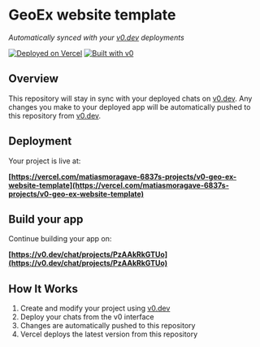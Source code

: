 # GeoEx website template

*Automatically synced with your [v0.dev](https://v0.dev) deployments*

[![Deployed on Vercel](https://img.shields.io/badge/Deployed%20on-Vercel-black?style=for-the-badge&logo=vercel)](https://vercel.com/matiasmoragave-6837s-projects/v0-geo-ex-website-template)
[![Built with v0](https://img.shields.io/badge/Built%20with-v0.dev-black?style=for-the-badge)](https://v0.dev/chat/projects/PzAAkRkGTUo)

## Overview

This repository will stay in sync with your deployed chats on [v0.dev](https://v0.dev).
Any changes you make to your deployed app will be automatically pushed to this repository from [v0.dev](https://v0.dev).

## Deployment

Your project is live at:

**[https://vercel.com/matiasmoragave-6837s-projects/v0-geo-ex-website-template](https://vercel.com/matiasmoragave-6837s-projects/v0-geo-ex-website-template)**

## Build your app

Continue building your app on:

**[https://v0.dev/chat/projects/PzAAkRkGTUo](https://v0.dev/chat/projects/PzAAkRkGTUo)**

## How It Works

1. Create and modify your project using [v0.dev](https://v0.dev)
2. Deploy your chats from the v0 interface
3. Changes are automatically pushed to this repository
4. Vercel deploys the latest version from this repository